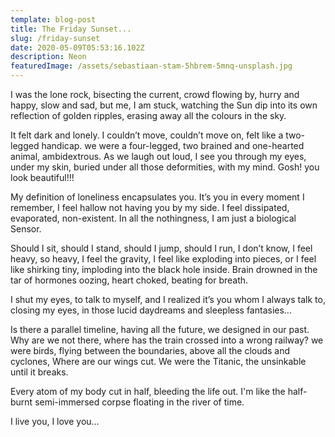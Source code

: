 ```yaml
---
template: blog-post
title: The Friday Sunset...
slug: /friday-sunset
date: 2020-05-09T05:53:16.102Z
description: Neon
featuredImage: /assets/sebastiaan-stam-5hbrem-5mnq-unsplash.jpg
---
```

I was the lone rock, bisecting the current, crowd flowing by, hurry and happy, slow and sad, but me, I am stuck, watching the Sun dip into its own reflection of golden ripples, erasing away all the colours in the sky.

It felt dark and lonely. I couldn’t move, couldn’t move on, felt like a two-legged handicap. we were a four-legged, two brained and one-hearted animal, ambidextrous. As we laugh out loud, I see you through my eyes, under my skin, buried under all those deformities, with my mind. Gosh! you look beautiful!!!

My definition of loneliness encapsulates you. It’s you in every moment I remember, I feel hallow not having you by my side. I feel dissipated, evaporated, non-existent. In all the nothingness, I am just a biological Sensor.

Should I sit, should I stand, should I jump, should I run, I don’t know, I feel heavy, so heavy, I feel the gravity, I feel like exploding into pieces, or I feel like shirking tiny, imploding into the black hole inside. Brain drowned in the tar of hormones oozing, heart choked, beating for breath.

I shut my eyes, to talk to myself, and I realized it’s you whom I always talk to, closing my eyes, in those lucid daydreams and sleepless fantasies…

Is there a parallel timeline, having all the future, we designed in our past. Why are we not there, where has the train crossed into a wrong railway? we were birds, flying between the boundaries, above all the clouds and cyclones, Where are our wings cut. We were the Titanic, the unsinkable until it breaks.

Every atom of my body cut in half, bleeding the life out. I'm like the half-burnt semi-immersed corpse floating in the river of time.

I live you, I love you…